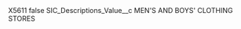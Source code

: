<?xml version="1.0" encoding="UTF-8"?>
<CustomMetadata xmlns="http://soap.sforce.com/2006/04/metadata" xmlns:xsi="http://www.w3.org/2001/XMLSchema-instance" xmlns:xsd="http://www.w3.org/2001/XMLSchema">
    <label>X5611</label>
    <protected>false</protected>
    <values>
        <field>SIC_Descriptions_Value__c</field>
        <value xsi:type="xsd:string">MEN&apos;S AND BOYS&apos; CLOTHING STORES</value>
    </values>
</CustomMetadata>
